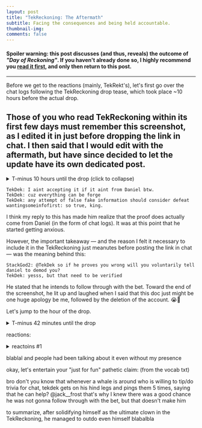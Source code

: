 ```yaml
---
layout: post
title: "TekReckoning: The Aftermath"
subtitle: Facing the consequences and being held accountable.
thumbnail-img:
comments: false
---
```


#### Spoiler warning: this post discusses (and thus, reveals) the outcome of *"Day of Reckoning"*. If you haven't already done so, I highly recommend you [read it first](https://someinfo.github.io/TekReckoning/), and only then return to this post.
---
Before we get to the reactions (mainly, TekRekt's), let's first go over the chat logs following the TekReckoning drop tease, which took place ~10 hours before the actual drop. 
## Those of you who read TekReckoning within its first few days must remember this screenshot, as I edited it in just before dropping the link in chat. I then said that I would edit with the aftermath, but have since decided to let the update have its own dedicated post. 

<details>
      <summary>T-minus 10 hours until the drop (click to collapse)</summary> 
      <img src="https://i.imgur.com/UmZxfX5.png">
   </details>

```
TekDek: I aint accepting it if it aint from Daniel btw.
TekDek: cuz everything can be forge
TekDek: any attempt of false fake information should consider defeat
wantingsomeinfofirst: so true, king.
```
I think my reply to this has made him realize that the proof does actually come from Daniel (in the form of chat logs). It was at this point that he started getting anxious.

However, the important takeaway — and the reason I felt it necessary to include it in the TekReckoning just meanutes before posting the link in chat — was the meaning behind this:
  
```
StackGod2: @TekDek so if he proves you wrong will you voluntarily tell daniel to demod you?
TekDek: yesss, but that need to be verified
```
He stated that he intends to follow through with the bet. Toward the end of the screenshot, he lit up and laughed when I said that this doc just might be one huge apology be me, followed by the deletion of the account. 😭🤡

Let's jump to the hour of the drop.

<details>
      <summary>T-minus 42 minutes until the drop</summary> 
      <img src="https://i.imgur.com/hGeBFG2.png">
   </details>

reactions:


<details>
      <summary>reactoins #1</summary> 
      <img src="https://i.imgur.com/G7OJC3N.png">
   </details>

blablal and people had been talking about it even without my presence 

okay, let's entertain your "just for fun" pathetic claim: (from the vocab txt)

bro don't you know that whenever a whale is around who is willing to tip/do trivia for chat, tekdek gets on his hind legs and pings them 5 times, saying that he can help? @jack__frost that's why I knew there was a good chance he was not gonna follow through with the bet, but that doesn't make him 

to summarize, after solidifying himself as the ultimate clown in the TekReckoning, he managed to outdo even himself blabalbla